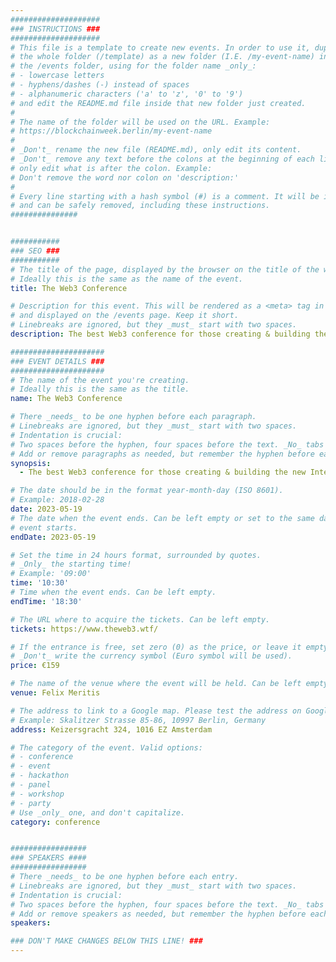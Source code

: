 ```yaml
---
####################
### INSTRUCTIONS ###
####################
# This file is a template to create new events. In order to use it, duplicate
# the whole folder (/template) as a new folder (I.E. /my-event-name) inside of
# the /events folder, using for the folder name _only_:
# - lowercase letters
# - hyphens/dashes (-) instead of spaces
# - alphanumeric characters ('a' to 'z', '0' to '9')
# and edit the README.md file inside that new folder just created.
#
# The name of the folder will be used on the URL. Example:
# https://blockchainweek.berlin/my-event-name
#
# _Don't_ rename the new file (README.md), only edit its content.
# _Don't_ remove any text before the colons at the beginning of each line,
# only edit what is after the colon. Example:
# Don't remove the word nor colon on 'description:'
#
# Every line starting with a hash symbol (#) is a comment. It will be ignored
# and can be safely removed, including these instructions.
###############


###########
### SEO ###
###########
# The title of the page, displayed by the browser on the title of the window.
# Ideally this is the same as the name of the event.
title: The Web3 Conference

# Description for this event. This will be rendered as a <meta> tag in the HTML,
# and displayed on the /events page. Keep it short.
# Linebreaks are ignored, but they _must_ start with two spaces.
description: The best Web3 conference for those creating & building the new Internet. To learn, network, build and exchange experiences.

#####################
### EVENT DETAILS ###
#####################
# The name of the event you're creating.
# Ideally this is the same as the title.
name: The Web3 Conference

# There _needs_ to be one hyphen before each paragraph.
# Linebreaks are ignored, but they _must_ start with two spaces.
# Indentation is crucial:
# Two spaces before the hyphen, four spaces before the text. _No_ tabs allowed.
# Add or remove paragraphs as needed, but remember the hyphen before each entry.
synopsis:
  - The best Web3 conference for those creating & building the new Internet. To learn, network, build and exchange experiences.

# The date should be in the format year-month-day (ISO 8601).
# Example: 2018-02-28
date: 2023-05-19
# The date when the event ends. Can be left empty or set to the same day the
# event starts.
endDate: 2023-05-19

# Set the time in 24 hours format, surrounded by quotes.
# _Only_ the starting time!
# Example: '09:00'
time: '10:30'
# Time when the event ends. Can be left empty.
endTime: '18:30'

# The URL where to acquire the tickets. Can be left empty.
tickets: https://www.theweb3.wtf/

# If the entrance is free, set zero (0) as the price, or leave it empty.
# _Don't_ write the currency symbol (Euro symbol will be used).
price: €159

# The name of the venue where the event will be held. Can be left empty.
venue: Felix Meritis

# The address to link to a Google map. Please test the address on Google Maps.
# Example: Skalitzer Strasse 85-86, 10997 Berlin, Germany
address: Keizersgracht 324, 1016 EZ Amsterdam

# The category of the event. Valid options:
# - conference
# - event
# - hackathon
# - panel
# - workshop
# - party
# Use _only_ one, and don't capitalize.
category: conference


#################
### SPEAKERS ####
#################
# There _needs_ to be one hyphen before each entry.
# Linebreaks are ignored, but they _must_ start with two spaces.
# Indentation is crucial:
# Two spaces before the hyphen, four spaces before the text. _No_ tabs allowed.
# Add or remove speakers as needed, but remember the hyphen before each entry.
speakers:

### DON'T MAKE CHANGES BELOW THIS LINE! ###
---
```


<!-- ### DON'T MAKE CHANGES BELOW THIS LINE! ### -->

<Event-Content/>
